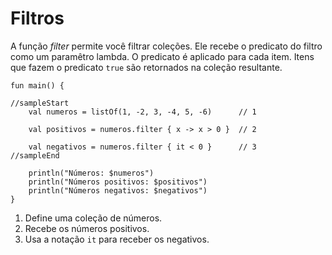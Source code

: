 # Filtros

A função *filter* permite você filtrar coleções. Ele recebe o predicato do filtro como um paramêtro lambda. O predicato é aplicado para cada item. Itens que fazem o predicato `true` são retornados na coleção resultante.

```run-kotlin
fun main() {

//sampleStart
    val numeros = listOf(1, -2, 3, -4, 5, -6)      // 1
    
    val positivos = numeros.filter { x -> x > 0 }  // 2
    
    val negativos = numeros.filter { it < 0 }      // 3
//sampleEnd

    println("Números: $numeros")
    println("Números positivos: $positivos")
    println("Números negativos: $negativos")
}
```

1. Define uma coleção de números.
2. Recebe os números positivos.
3. Usa a notação `it` para receber os negativos.
